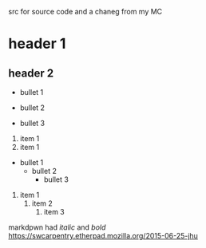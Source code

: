 src for source code and a chaneg from my MC

# header 1
## header 2

- bullet 1
- bullet 2

- bullet 3

1. item 1
1. item 1

- bullet 1
	- bullet 2
		- bullet 3

1. item 1
	1. item 2
		1. item 3

markdpwn had *italic* and *bold* https://swcarpentry.etherpad.mozilla.org/2015-06-25-jhu

